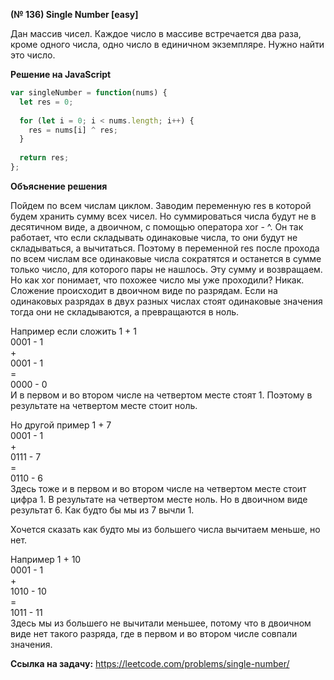 **(№ 136) Single Number [easy]**

Дан массив чисел. Каждое число в массиве встречается два раза, кроме одного числа, одно число в единичном экземпляре. Нужно найти это число.

**Решение на JavaScript**

```javascript
var singleNumber = function(nums) {
  let res = 0;
  
  for (let i = 0; i < nums.length; i++) {
    res = nums[i] ^ res;
  }
  
  return res;
};
```

**Объяснение решения**

Пойдем по всем числам циклом. Заводим переменную res в которой будем хранить сумму всех чисел. Но суммироваться числа будут не в десятичном виде, а двоичном, с помощью оператора xor - ^. Он так работает, что если складывать одинаковые числа, то они будут не складываться, а вычитаться. Поэтому в переменной res после прохода по всем числам все одинаковые числа сократятся и останется в сумме только число, для которого пары не нашлось. Эту сумму и возвращаем.
Но как xor понимает, что похожее число мы уже проходили? Никак. Сложение происходит в двоичном виде по разрядам. Если на одинаковых разрядах в двух разных числах стоят одинаковые значения тогда они не складываются, а превращаются в ноль.

Например если сложить 1 \+ 1  
0001 \- 1  
\+  
0001 \- 1  
\=  
0000 \- 0  
И в первом и во втором числе на четвертом месте стоят 1. Поэтому в результате на четвертом месте стоит ноль.  

Но другой пример 1 \+ 7  
0001 \- 1  
\+  
0111 \- 7  
\=  
0110 \- 6  
Здесь тоже и в первом и во втором числе на четвертом месте стоит цифра 1. В результате на четвертом месте ноль. Но в двоичном виде результат 6. Как будто бы мы из 7 вычли 1.  

Хочется сказать как будто мы из большего числа вычитаем меньше, но нет.  

Например 1 \+ 10  
0001 \- 1  
\+  
1010 \- 10  
\=  
1011 \- 11  
Здесь мы из большего не вычитали меньшее, потому что в двоичном виде нет такого разряда, где в первом и во втором числе совпали значения.

**Ссылка на задачу:** https://leetcode.com/problems/single-number/